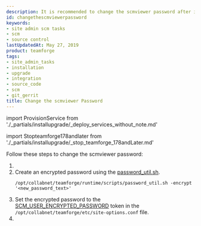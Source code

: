 ```yaml
---
description: It is recommended to change the scmviewer password after installing TeamForge.
id: changethescmviewerpassword
keywords:
- site admin scm tasks
- scm
- source control
lastUpdatedAt: May 27, 2019
product: teamforge
tags:
- site_admin_tasks
- installation
- upgrade
- integration
- source_code
- scm
- git_gerrit
title: Change the scmviewer Password
---
```


import ProvisionService from './_partials/installupgrade/_deploy_services_without_note.md'

import Stopteamforge178andlater from './_partials/installupgrade/_stop_teamforge_178andLater.md'

Follow these steps to change the scmviewer password:
1. <Stopteamforge178andlater />
2. Create an encrypted password using the [password_util.sh](./scripts/passwordutil).
   ```shell
   /opt/collabnet/teamforge/runtime/scripts/password_util.sh -encrypt '<new_password_text>'
   ````
3. Set the encrypted password to the [SCM_USER_ENCRYPTED_PASSWORD](siteoptiontokens#SCM_USER_ENCRYPTED_PASSWORD) token in the `/opt/collabnet/teamforge/etc/site-options.conf` file. 
4. <ProvisionService />

